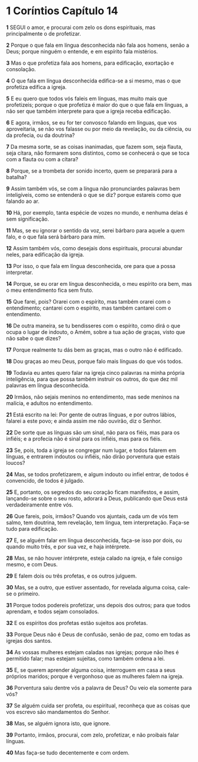 # 1 Coríntios Capítulo 14

**1** 	SEGUI o amor, e procurai com zelo os dons espirituais, mas principalmente o de profetizar.

**2** 	Porque o que fala em língua desconhecida não fala aos homens, senão a Deus; porque ninguém o entende, e em espírito fala mistérios.

**3** 	Mas o que profetiza fala aos homens, para edificação, exortação e consolação.

**4** 	O que fala em língua desconhecida edifica-se a si mesmo, mas o que profetiza edifica a igreja.

**5** 	E eu quero que todos vós faleis em línguas, mas muito mais que profetizeis; porque o que profetiza é maior do que o que fala em línguas, a não ser que também interprete para que a igreja receba edificação.

**6** 	E agora, irmãos, se eu for ter convosco falando em línguas, que vos aproveitaria, se não vos falasse ou por meio da revelação, ou da ciência, ou da profecia, ou da doutrina?

**7** 	Da mesma sorte, se as coisas inanimadas, que fazem som, seja flauta, seja cítara, não formarem sons distintos, como se conhecerá o que se toca com a flauta ou com a cítara?

**8** 	Porque, se a trombeta der sonido incerto, quem se preparará para a batalha?

**9** 	Assim também vós, se com a língua não pronunciardes palavras bem inteligíveis, como se entenderá o que se diz? porque estareis como que falando ao ar.

**10** 	Há, por exemplo, tanta espécie de vozes no mundo, e nenhuma delas é sem significação.

**11** 	Mas, se eu ignorar o sentido da voz, serei bárbaro para aquele a quem falo, e o que fala será bárbaro para mim.

**12** 	Assim também vós, como desejais dons espirituais, procurai abundar neles, para edificação da igreja.

**13** 	Por isso, o que fala em língua desconhecida, ore para que a possa interpretar.

**14** 	Porque, se eu orar em língua desconhecida, o meu espírito ora bem, mas o meu entendimento fica sem fruto.

**15** 	Que farei, pois? Orarei com o espírito, mas também orarei com o entendimento; cantarei com o espírito, mas também cantarei com o entendimento.

**16** 	De outra maneira, se tu bendisseres com o espírito, como dirá o que ocupa o lugar de indouto, o Amém, sobre a tua ação de graças, visto que não sabe o que dizes?

**17** 	Porque realmente tu dás bem as graças, mas o outro não é edificado.

**18** 	Dou graças ao meu Deus, porque falo mais línguas do que vós todos.

**19** 	Todavia eu antes quero falar na igreja cinco palavras na minha própria inteligência, para que possa também instruir os outros, do que dez mil palavras em língua desconhecida.

**20** 	Irmãos, não sejais meninos no entendimento, mas sede meninos na malícia, e adultos no entendimento.

**21** 	Está escrito na lei: Por gente de outras línguas, e por outros lábios, falarei a este povo; e ainda assim me não ouvirão, diz o Senhor.

**22** 	De sorte que as línguas são um sinal, não para os fiéis, mas para os infiéis; e a profecia não é sinal para os infiéis, mas para os fiéis.

**23** 	Se, pois, toda a igreja se congregar num lugar, e todos falarem em línguas, e entrarem indoutos ou infiéis, não dirão porventura que estais loucos?

**24** 	Mas, se todos profetizarem, e algum indouto ou infiel entrar, de todos é convencido, de todos é julgado.

**25** 	E, portanto, os segredos do seu coração ficam manifestos, e assim, lançando-se sobre o seu rosto, adorará a Deus, publicando que Deus está verdadeiramente entre vós.

**26** 	Que fareis, pois, irmãos? Quando vos ajuntais, cada um de vós tem salmo, tem doutrina, tem revelação, tem língua, tem interpretação. Faça-se tudo para edificação.

**27** 	E, se alguém falar em língua desconhecida, faça-se isso por dois, ou quando muito três, e por sua vez, e haja intérprete.

**28** 	Mas, se não houver intérprete, esteja calado na igreja, e fale consigo mesmo, e com Deus.

**29** 	E falem dois ou três profetas, e os outros julguem.

**30** 	Mas, se a outro, que estiver assentado, for revelada alguma coisa, cale-se o primeiro.

**31** 	Porque todos podereis profetizar, uns depois dos outros; para que todos aprendam, e todos sejam consolados.

**32** 	E os espíritos dos profetas estão sujeitos aos profetas.

**33** 	Porque Deus não é Deus de confusão, senão de paz, como em todas as igrejas dos santos.

**34** 	As vossas mulheres estejam caladas nas igrejas; porque não lhes é permitido falar; mas estejam sujeitas, como também ordena a lei.

**35** 	E, se querem aprender alguma coisa, interroguem em casa a seus próprios maridos; porque é vergonhoso que as mulheres falem na igreja.

**36** 	Porventura saiu dentre vós a palavra de Deus? Ou veio ela somente para vós?

**37** 	Se alguém cuida ser profeta, ou espiritual, reconheça que as coisas que vos escrevo são mandamentos do Senhor.

**38** 	Mas, se alguém ignora isto, que ignore.

**39** 	Portanto, irmãos, procurai, com zelo, profetizar, e não proibais falar línguas.

**40** 	Mas faça-se tudo decentemente e com ordem.


